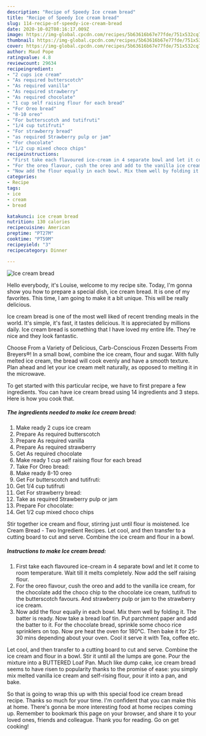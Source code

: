 ```yaml
---
description: "Recipe of Speedy Ice cream bread"
title: "Recipe of Speedy Ice cream bread"
slug: 114-recipe-of-speedy-ice-cream-bread
date: 2020-10-02T08:16:17.009Z
image: https://img-global.cpcdn.com/recipes/5b63616b67e77fde/751x532cq70/ice-cream-bread-recipe-main-photo.jpg
thumbnail: https://img-global.cpcdn.com/recipes/5b63616b67e77fde/751x532cq70/ice-cream-bread-recipe-main-photo.jpg
cover: https://img-global.cpcdn.com/recipes/5b63616b67e77fde/751x532cq70/ice-cream-bread-recipe-main-photo.jpg
author: Maud Pope
ratingvalue: 4.8
reviewcount: 29634
recipeingredient:
- "2 cups ice cream"
- "As required butterscotch"
- "As required vanilla"
- "As required strawberry"
- "As required chocolate"
- "1 cup self raising flour for each bread"
- "For Oreo bread"
- "8-10 oreo"
- "For butterscotch and tutifruti"
- "1/4 cup tutifruti"
- "For strawberry bread"
- "as required Strawberry pulp or jam"
- "For chocolate"
- "1/2 cup mixed choco chips"
recipeinstructions:
- "First take each flavoured ice-cream in 4 separate bowl and let it come to room temperature. Wait till it melts completely. Now add the self raising flour."
- "For the oreo flavour, cush the oreo and add to the vanilla ice cream, for the chocolate add the choco chip to the chocolate ice cream, tutifruti to the butterscotch favours. And strawberry pulp or jam to the strawberry ice cream."
- "Now add the flour equally in each bowl. Mix them well by folding it. The batter is ready. Now take a bread loaf tin. Put parchment paper and add the batter to it. For the chocolate bread, sprinkle some choco rice sprinklers on top. Now pre heat the oven for 180°C. Then bake it for 25- 30 mins depending about your oven. Cool it serve it with Tea, coffee etc."
categories:
- Recipe
tags:
- ice
- cream
- bread

katakunci: ice cream bread 
nutrition: 130 calories
recipecuisine: American
preptime: "PT27M"
cooktime: "PT59M"
recipeyield: "3"
recipecategory: Dinner

---
```



![Ice cream bread](https://img-global.cpcdn.com/recipes/5b63616b67e77fde/751x532cq70/ice-cream-bread-recipe-main-photo.jpg)

Hello everybody, it's Louise, welcome to my recipe site. Today, I'm gonna show you how to prepare a special dish, ice cream bread. It is one of my favorites. This time, I am going to make it a bit unique. This will be really delicious.

Ice cream bread is one of the most well liked of recent trending meals in the world. It's simple, it's fast, it tastes delicious. It is appreciated by millions daily. Ice cream bread is something that I have loved my entire life. They're nice and they look fantastic.

Choose From a Variety of Delicious, Carb-Conscious Frozen Desserts From Breyers®! In a small bowl, combine the ice cream, flour and sugar. With fully melted ice cream, the bread will cook evenly and have a smooth texture. Plan ahead and let your ice cream melt naturally, as opposed to melting it in the microwave.


To get started with this particular recipe, we have to first prepare a few ingredients. You can have ice cream bread using 14 ingredients and 3 steps. Here is how you cook that.

<!--inarticleads1-->

##### The ingredients needed to make Ice cream bread:

1. Make ready 2 cups ice cream
1. Prepare As required butterscotch
1. Prepare As required vanilla
1. Prepare As required strawberry
1. Get As required chocolate
1. Make ready 1 cup self raising flour for each bread
1. Take For Oreo bread:
1. Make ready 8-10 oreo
1. Get For butterscotch and tutifruti:
1. Get 1/4 cup tutifruti
1. Get For strawberry bread:
1. Take as required Strawberry pulp or jam
1. Prepare For chocolate:
1. Get 1/2 cup mixed choco chips


Stir together ice cream and flour, stirring just until flour is moistened. Ice Cream Bread - Two Ingredient Recipes. Let cool, and then transfer to a cutting board to cut and serve. Combine the ice cream and flour in a bowl. 

<!--inarticleads2-->

##### Instructions to make Ice cream bread:

1. First take each flavoured ice-cream in 4 separate bowl and let it come to room temperature. Wait till it melts completely. Now add the self raising flour.
1. For the oreo flavour, cush the oreo and add to the vanilla ice cream, for the chocolate add the choco chip to the chocolate ice cream, tutifruti to the butterscotch favours. And strawberry pulp or jam to the strawberry ice cream.
1. Now add the flour equally in each bowl. Mix them well by folding it. The batter is ready. Now take a bread loaf tin. Put parchment paper and add the batter to it. For the chocolate bread, sprinkle some choco rice sprinklers on top. Now pre heat the oven for 180°C. Then bake it for 25- 30 mins depending about your oven. Cool it serve it with Tea, coffee etc.


Let cool, and then transfer to a cutting board to cut and serve. Combine the ice cream and flour in a bowl. Stir it until all the lumps are gone. Pour the mixture into a BUTTERED Loaf Pan. Much like dump cake, ice cream bread seems to have risen to popularity thanks to the promise of ease: you simply mix melted vanilla ice cream and self-rising flour, pour it into a pan, and bake. 

So that is going to wrap this up with this special food ice cream bread recipe. Thanks so much for your time. I'm confident that you can make this at home. There's gonna be more interesting food at home recipes coming up. Remember to bookmark this page on your browser, and share it to your loved ones, friends and colleague. Thank you for reading. Go on get cooking!
